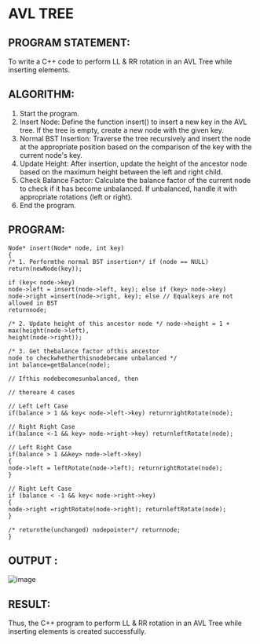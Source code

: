 # AVL TREE

## PROGRAM STATEMENT:

To write a C++ code to perform LL & RR rotation in an AVL Tree while inserting elements.

## ALGORITHM:  

1.	Start the program.
2.	Insert Node: Define the function insert() to insert a new key in the AVL tree. If the tree is empty, create a new node with the given key.
3.	Normal BST Insertion: Traverse the tree recursively and insert the node at the appropriate position based on the comparison of the key with the current node's key.
4.	Update Height: After insertion, update the height of the ancestor node based on the maximum height between the left and right child.
5.	Check Balance Factor: Calculate the balance factor of the current node to check if it has become unbalanced. If unbalanced, handle it with appropriate rotations (left or right).
6.	End the program.

## PROGRAM:
```
Node* insert(Node* node, int key)
{
/* 1. Performthe normal BST insertion*/ if (node == NULL)
return(newNode(key));

if (key< node->key)
node->left = insert(node->left, key); else if (key> node->key)
node->right =insert(node->right, key); else // Equalkeys are not allowed in BST
returnnode;

/* 2. Update height of this ancestor node */ node->height = 1 + max(height(node->left),
height(node->right));

/* 3. Get thebalance factor ofthis ancestor
node to checkwhetherthisnodebecame unbalanced */
int balance=getBalance(node);

// Ifthis nodebecomesunbalanced, then
 
// thereare 4 cases

// Left Left Case
if(balance > 1 && key< node->left->key) returnrightRotate(node);

// Right Right Case
if(balance <-1 && key> node->right->key) returnleftRotate(node);

// Left Right Case
if(balance > 1 &&key> node->left->key)
{
node->left = leftRotate(node->left); returnrightRotate(node);
}

// Right Left Case
if (balance < -1 && key< node->right->key)
{
node->right =rightRotate(node->right); returnleftRotate(node);
}

/* returnthe(unchanged) nodepointer*/ returnnode;
}
 ```
## OUTPUT :
![image](https://github.com/user-attachments/assets/64c973c4-70ed-47c8-9785-e8dbd336b801)

## RESULT:

Thus, the C++ program to perform LL & RR rotation in an AVL Tree while inserting elements is created successfully.


